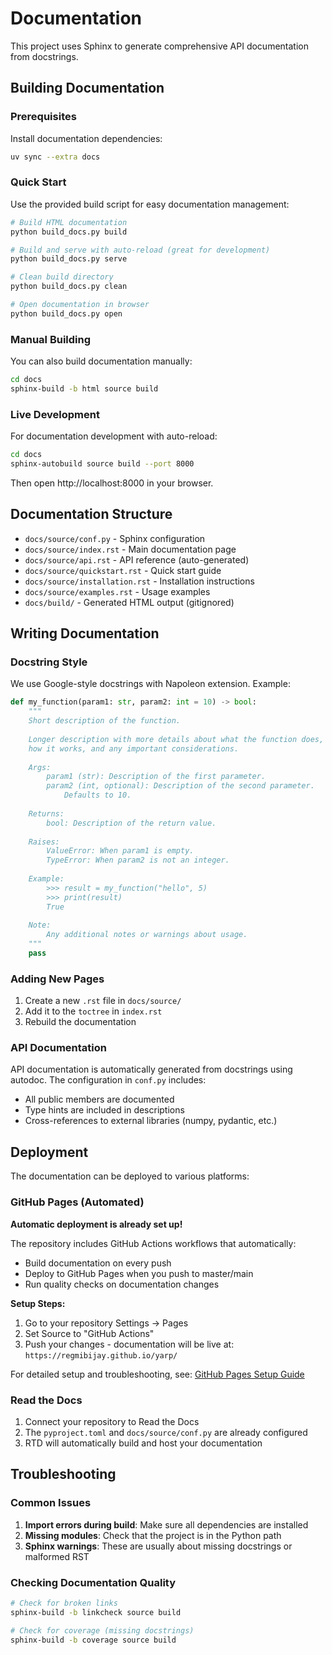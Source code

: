 # Documentation

This project uses Sphinx to generate comprehensive API documentation from docstrings.

## Building Documentation

### Prerequisites

Install documentation dependencies:

```bash
uv sync --extra docs
```

### Quick Start

Use the provided build script for easy documentation management:

```bash
# Build HTML documentation
python build_docs.py build

# Build and serve with auto-reload (great for development)
python build_docs.py serve

# Clean build directory
python build_docs.py clean

# Open documentation in browser
python build_docs.py open
```

### Manual Building

You can also build documentation manually:

```bash
cd docs
sphinx-build -b html source build
```

### Live Development

For documentation development with auto-reload:

```bash
cd docs
sphinx-autobuild source build --port 8000
```

Then open http://localhost:8000 in your browser.

## Documentation Structure

- `docs/source/conf.py` - Sphinx configuration
- `docs/source/index.rst` - Main documentation page
- `docs/source/api.rst` - API reference (auto-generated)
- `docs/source/quickstart.rst` - Quick start guide
- `docs/source/installation.rst` - Installation instructions
- `docs/source/examples.rst` - Usage examples
- `docs/build/` - Generated HTML output (gitignored)

## Writing Documentation

### Docstring Style

We use Google-style docstrings with Napoleon extension. Example:

```python
def my_function(param1: str, param2: int = 10) -> bool:
    """
    Short description of the function.
    
    Longer description with more details about what the function does,
    how it works, and any important considerations.
    
    Args:
        param1 (str): Description of the first parameter.
        param2 (int, optional): Description of the second parameter.
            Defaults to 10.
    
    Returns:
        bool: Description of the return value.
        
    Raises:
        ValueError: When param1 is empty.
        TypeError: When param2 is not an integer.
        
    Example:
        >>> result = my_function("hello", 5)
        >>> print(result)
        True
    
    Note:
        Any additional notes or warnings about usage.
    """
    pass
```

### Adding New Pages

1. Create a new `.rst` file in `docs/source/`
2. Add it to the `toctree` in `index.rst`
3. Rebuild the documentation

### API Documentation

API documentation is automatically generated from docstrings using autodoc. The configuration in `conf.py` includes:

- All public members are documented
- Type hints are included in descriptions
- Cross-references to external libraries (numpy, pydantic, etc.)

## Deployment

The documentation can be deployed to various platforms:

### GitHub Pages (Automated)

**Automatic deployment is already set up!** 

The repository includes GitHub Actions workflows that automatically:
- Build documentation on every push
- Deploy to GitHub Pages when you push to master/main
- Run quality checks on documentation changes

**Setup Steps:**
1. Go to your repository Settings → Pages
2. Set Source to "GitHub Actions"
3. Push your changes - documentation will be live at: `https://regmibijay.github.io/yarp/`

For detailed setup and troubleshooting, see: [GitHub Pages Setup Guide](GITHUB_PAGES_SETUP.md)

### Read the Docs

1. Connect your repository to Read the Docs
2. The `pyproject.toml` and `docs/source/conf.py` are already configured
3. RTD will automatically build and host your documentation

## Troubleshooting

### Common Issues

1. **Import errors during build**: Make sure all dependencies are installed
2. **Missing modules**: Check that the project is in the Python path
3. **Sphinx warnings**: These are usually about missing docstrings or malformed RST

### Checking Documentation Quality

```bash
# Check for broken links
sphinx-build -b linkcheck source build

# Check for coverage (missing docstrings)
sphinx-build -b coverage source build
```